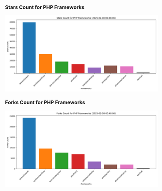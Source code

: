 ### Stars Count for PHP Frameworks

![Stars Chart](./archive/charts/20250208004806_stars_count.png)

### Forks Count for PHP Frameworks

![Forks Chart](./archive/charts/20250208004806_forks_count.png)

